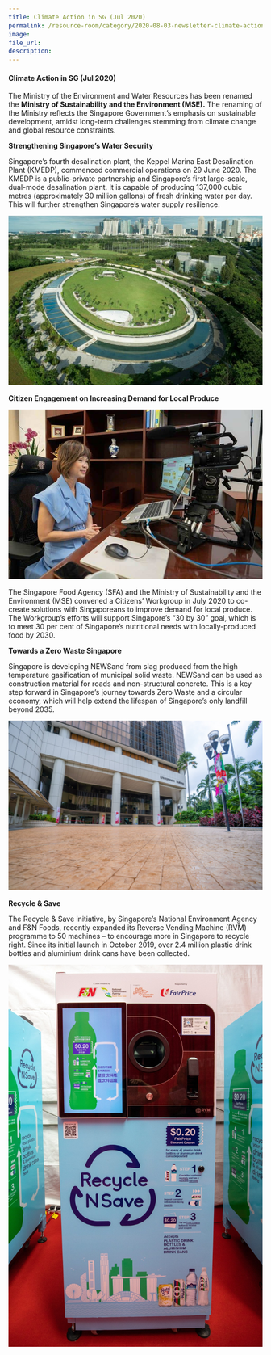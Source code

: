 ```yaml
---  
title: Climate Action in SG (Jul 2020)  
permalink: /resource-room/category/2020-08-03-newsletter-climate-action-in-sg-jul/  
image:  
file_url:  
description:  
---   
```


#### Climate Action in SG (Jul 2020)  

The Ministry of the Environment and Water Resources has been renamed the **Ministry of Sustainability and the Environment (MSE).** The renaming of the Ministry reflects the Singapore Government’s emphasis on sustainable development, amidst long-term challenges stemming from climate change and global resource constraints.  

**Strengthening Singapore’s Water Security**  

Singapore’s fourth desalination plant, the Keppel Marina East Desalination Plant (KMEDP), commenced commercial operations on 29 June 2020. The KMEDP is a public-private partnership and Singapore’s first large-scale, dual-mode desalination plant. It is capable of producing 137,000 cubic metres (approximately 30 million gallons) of fresh drinking water per day. This will further strengthen Singapore’s water supply resilience.  

![](/news/news-images/newsletter-jul-image-1.jpg)  

**Citizen Engagement on Increasing Demand for Local Produce**  

![](/news/news-images/newsletter-jul-image-2.jpg)  

The Singapore Food Agency (SFA) and the Ministry of Sustainability and the Environment (MSE) convened a Citizens’ Workgroup in July 2020 to co-create solutions with Singaporeans to improve demand for local produce. The Workgroup’s efforts will support Singapore’s “30 by 30” goal, which is to meet 30 per cent of Singapore’s nutritional needs with locally-produced food by 2030.  

**Towards a Zero Waste Singapore**  

Singapore is developing NEWSand from slag produced from the high temperature gasification of municipal solid waste. NEWSand can be used as construction material for roads and non-structural concrete. This is a key step forward in Singapore’s journey towards Zero Waste and a circular economy, which will help extend the lifespan of Singapore’s only landfill beyond 2035.  

![](/news/news-images/newsletter-jul-image-3.jpg)

**Recycle & Save**  

The Recycle & Save initiative, by Singapore’s National Environment Agency and F&N Foods, recently expanded its Reverse Vending Machine (RVM) programme to 50 machines – to encourage more in Singapore to recycle right. Since its initial launch in October 2019, over 2.4 million plastic drink bottles and aluminium drink cans have been collected.   

![](/news/news-images/newsletter-jul-image-4.jpg)  


